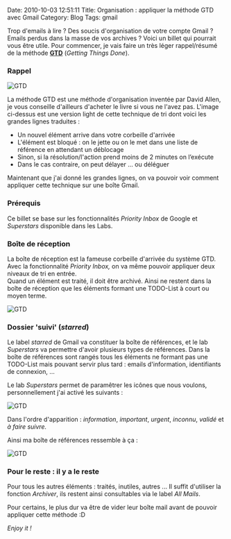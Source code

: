 Date: 2010-10-03 12:51:11
Title: Organisation : appliquer la méthode GTD avec Gmail
Category: Blog
Tags: gmail

Trop d'emails à lire ? Des soucis d'organisation de votre compte Gmail ? Emails perdus dans la masse de vos archives ? Voici un billet qui pourrait vous être utile.  Pour commencer, je vais faire un très léger rappel/résumé de la méthode **[GTD](http://en.wikipedia.org/wiki/Getting_Things_Done)** (_Getting Things Done_).

### Rappel

![GTD](/images/2010/09/GTD-Map-1.jpg)

La méthode GTD est une méthode d'organisation inventée par David Allen, je vous conseille d'ailleurs d'acheter le livre si vous ne l'avez pas. L'image ci-dessus est une version light de cette technique de tri dont voici les grandes lignes traduites :
	
  * Un nouvel élément arrive dans votre corbeille d'arrivée
  * L'élément est bloqué : on le jette ou on le met dans une liste de référence en attendant un déblocage
  * Sinon, si la résolution/l'action prend moins de 2 minutes on l’exécute
  * Dans le cas contraire, on peut délayer ... ou déléguer

Maintenant que j'ai donné les grandes lignes, on va pouvoir voir comment appliquer cette technique sur une boîte Gmail.

### Prérequis

Ce billet se base sur les fonctionnalités _Priority Inbox_ de Google et _Superstars_ disponible dans les Labs.

### Boîte de réception

La boîte de réception est la fameuse corbeille d'arrivée du système GTD. Avec la fonctionnalité _Priority Inbox,_ on va même pouvoir appliquer deux niveaux de tri en entrée.  
Quand un élément est traité, il doit être archivé. Ainsi ne restent dans la boîte de réception que les éléments formant une TODO-List à court ou moyen terme.

![GTD](/images/2010/10/Screenshot-13-1.png)

### Dossier 'suivi' (_starred_)

Le label _starred_ de Gmail va constituer la boîte de références, et le lab _Superstars_ va permettre d'avoir plusieurs types de références. Dans la boîte de références sont rangés tous les éléments ne formant pas une TODO-List mais pouvant servir plus tard : emails d'information, identifiants de connexion, ...

Le lab _Superstars_ permet de paramêtrer les icônes que nous voulons, personnellement j'ai activé les suivants :

![GTD](/images/2010/10/Screenshot-8-1.png)

Dans l'ordre d'apparition : _information_, _important_, _urgent_, _inconnu_, _validé_ et _à faire suivre._

Ainsi ma boîte de références ressemble à ça :

![GTD](/images/2010/10/Screenshot-14-1.png)

### Pour le reste : il y a le reste

Pour tous les autres éléments : traités, inutiles, autres ... Il suffit d'utiliser la fonction _Archiver_, ils restent ainsi consultables via le label _All Mails_.

Pour certains, le plus dur va être de vider leur boîte mail avant de pouvoir appliquer cette méthode :D

_Enjoy it !_

